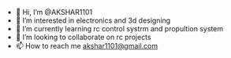 - 👋 Hi, I’m @AKSHAR1101
- 👀 I’m interested in electronics and 3d designing
- 🌱 I’m currently learning rc control systrm and propultion system
- 💞️ I’m looking to collaborate on rc projects
- 📫 How to reach me akshar1101@gmail.com

<!---
AKSHAR1101/AKSHAR1101 is a ✨ special ✨ repository because its `README.md` (this file) appears on your GitHub profile.
You can click the Preview link to take a look at your changes.
--->
